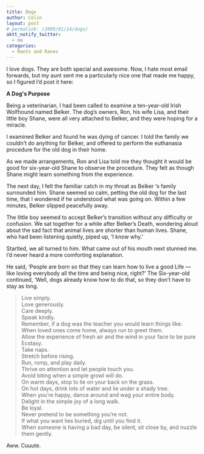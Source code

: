 ```yaml
---
title: Dogs
author: Colin
layout: post
# permalink: /2009/01/14/dogs/
aktt_notify_twitter:
  - no
categories:
  - Rants and Raves
---
```

I love dogs. They are both special and awesome. Now, I hate most email forwards, but my aunt sent me a particularly nice one that made me happy, so I figured I&#8217;d post it here:

**A Dog's Purpose**

Being a veterinarian, I had been called to examine a ten-year-old Irish Wolfhound named Belker. The dog&#8217;s owners, Ron, his wife Lisa, and their little boy Shane, were all very attached to Belker, and they were hoping for a miracle.

I examined Belker and found he was dying of cancer. I told the family we couldn&#8217;t do anything for Belker, and offered to perform the euthanasia procedure for the old dog in their home.
<!--more-->
As we made arrangements, Ron and Lisa told me they thought it would be good for six-year-old Shane to observe the procedure. They felt as though Shane might learn something from the experience.

The next day, I felt the familiar catch in my throat as Belker &#8216;s family surrounded him. Shane seemed so calm, petting the old dog for the last time, that I wondered if he understood what was going on. Within a few minutes, Belker slipped peacefully away.

The little boy seemed to accept Belker&#8217;s transition without any difficulty or confusion. We sat together for a while after Belker&#8217;s Death, wondering aloud about the sad fact that animal lives are shorter than human lives. Shane, who had been listening quietly, piped up, &#8216;I know why.&#8217;

Startled, we all turned to him. What came out of his mouth next stunned me. I&#8217;d never heard a more comforting explanation.

He said, &#8216;People are born so that they can learn how to live a good Life &#8212; like loving everybody all the time and being nice, right?&#8217; The Six-year-old continued, &#8216;Well, dogs already know how to do that, so they don&#8217;t have to stay as long.

>Live simply.  
Love generously.  
Care deeply.  
Speak kindly.  
Remember, if a dog was the teacher you would learn things like:  
When loved ones come home, always run to greet them.  
Allow the experience of fresh air and the wind in your face to be pure Ecstasy.  
Take naps.  
Stretch before rising.  
Run, romp, and play daily.  
Thrive on attention and let people touch you.  
Avoid biting when a simple growl will do.  
On warm days, stop to lie on your back on the grass.  
On hot days, drink lots of water and lie under a shady tree.  
When you&#8217;re happy, dance around and wag your entire body.  
Delight in the simple joy of a long walk.  
Be loyal.  
Never pretend to be something you&#8217;re not.  
If what you want lies buried, dig until you find it.  
When someone is having a bad day, be silent, sit close by, and nuzzle them gently.

Aww. Cuuute.

